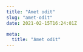 ```yaml
---
title: "Amet odit"
slug: "amet-odit"
date: 2021-02-15T16:24:01Z

meta:
  title: "Amet odit"
---
```


